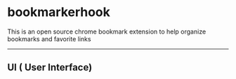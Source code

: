 # bookmarkerhook

This is an open source chrome bookmark extension to help organize bookmarks and favorite links

---

## UI ( User Interface)
